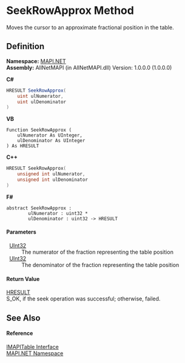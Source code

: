 # SeekRowApprox Method


Moves the cursor to an approximate fractional position in the table.



## Definition
**Namespace:** <a href="5bef4637-66f8-16d4-e5f4-4d0da57a1538.md">MAPI.NET</a>  
**Assembly:** AllNetMAPI (in AllNetMAPI.dll) Version: 1.0.0.0 (1.0.0.0)

**C#**
``` C#
HRESULT SeekRowApprox(
	uint ulNumerator,
	uint ulDenominator
)
```
**VB**
``` VB
Function SeekRowApprox ( 
	ulNumerator As UInteger,
	ulDenominator As UInteger
) As HRESULT
```
**C++**
``` C++
HRESULT SeekRowApprox(
	unsigned int ulNumerator, 
	unsigned int ulDenominator
)
```
**F#**
``` F#
abstract SeekRowApprox : 
        ulNumerator : uint32 * 
        ulDenominator : uint32 -> HRESULT 
```



#### Parameters
<dl><dt>  <a href="https://learn.microsoft.com/dotnet/api/system.uint32" target="_blank" rel="noopener noreferrer">UInt32</a></dt><dd>The numerator of the fraction representing the table position</dd><dt>  <a href="https://learn.microsoft.com/dotnet/api/system.uint32" target="_blank" rel="noopener noreferrer">UInt32</a></dt><dd>The denominator of the fraction representing the table position</dd></dl>

#### Return Value
<a href="50596607-a328-ef10-6ea9-0448fbb7d197.md">HRESULT</a>  
S_OK, if the seek operation was successful; otherwise, failed.

## See Also


#### Reference
<a href="06a9b727-f5d6-e992-c936-a2712197dcee.md">IMAPITable Interface</a>  
<a href="5bef4637-66f8-16d4-e5f4-4d0da57a1538.md">MAPI.NET Namespace</a>  

